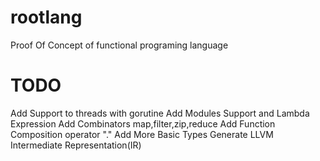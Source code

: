 # rootlang
Proof Of Concept of functional programing language 

# TODO
Add Support to threads with gorutine
Add Modules Support and Lambda Expression
Add Combinators map,filter,zip,reduce
Add Function Composition operator "."
Add More Basic Types
Generate LLVM Intermediate Representation(IR)
